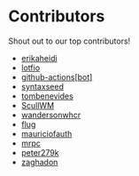# Contributors

Shout out to our top contributors!

- [erikaheidi](https://api.github.com/users/erikaheidi)
- [lotfio](https://api.github.com/users/lotfio)
- [github-actions[bot]](https://api.github.com/users/github-actions%5Bbot%5D)
- [syntaxseed](https://api.github.com/users/syntaxseed)
- [tombenevides](https://api.github.com/users/tombenevides)
- [ScullWM](https://api.github.com/users/ScullWM)
- [wandersonwhcr](https://api.github.com/users/wandersonwhcr)
- [flug](https://api.github.com/users/flug)
- [mauriciofauth](https://api.github.com/users/mauriciofauth)
- [mrpc](https://api.github.com/users/mrpc)
- [peter279k](https://api.github.com/users/peter279k)
- [zaghadon](https://api.github.com/users/zaghadon)

